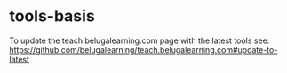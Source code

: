tools-basis
===========

To update the teach.belugalearning.com page with the latest tools see: https://github.com/belugalearning/teach.belugalearning.com#update-to-latest
